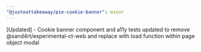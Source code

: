 ```yaml
---
"@justeattakeaway/pie-cookie-banner": minor
---
```


[Updated] - Cookie banner component and a11y tests updated to remove @sand4rt/experimental-ct-web and replace with load function within page object modal

